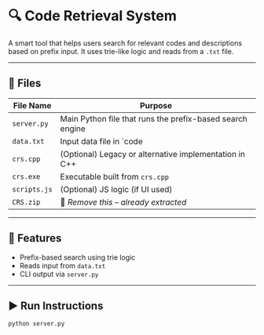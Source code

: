 # 🔍 Code Retrieval System

A smart tool that helps users search for relevant codes and descriptions based on prefix input. It uses trie-like logic and reads from a `.txt` file.

---

## 📄 Files

| File Name   | Purpose |
|-------------|---------|
| `server.py` | Main Python file that runs the prefix-based search engine |
| `data.txt`  | Input data file in `code|description` format |
| `crs.cpp`   | (Optional) Legacy or alternative implementation in C++ |
| `crs.exe`   | Executable built from `crs.cpp` |
| `scripts.js`| (Optional) JS logic (if UI used) |
| `CRS.zip`   | 📌 *Remove this – already extracted* |

---

## 🚀 Features

- Prefix-based search using trie logic
- Reads input from `data.txt`
- CLI output via `server.py`

---

## ▶️ Run Instructions

```bash
python server.py
